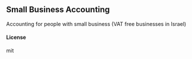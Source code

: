 ## Small Business Accounting

Accounting for people with small business (VAT free businesses in Israel)

#### License

mit